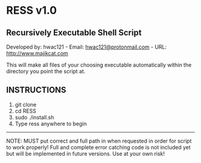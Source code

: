 # RESS v1.0
Recursively Executable Shell Script
---------------------------------------
Developed by: hwac121 - Email: hwac121@protonmail.com - URL: http://www.majikcat.com

This will make all files of your choosing executable automatically within the directory 
you point the script at.

INSTRUCTIONS
---------------------------------------
1. git clone
2. cd RESS
3. sudo ./install.sh
4. Type ress anywhere to begin
---------------------------------------
NOTE: MUST put correct and full path in when requested in order for script to work properly! Full and 
complete error catching code is not included yet but will be implemented in future versions. 
Use at your own risk!
